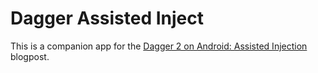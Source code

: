 # Dagger Assisted Inject

This is a companion app for the [Dagger 2 on Android: Assisted Injection](https://proandroiddev.com/dagger-assisted-injection-2002885b3cba) blogpost.
